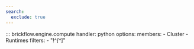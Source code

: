 ```yaml
---
search:
  exclude: true
---
```


::: brickflow.engine.compute
    handler: python
    options:
        members:
            - Cluster
            - Runtimes
        filters:
            - "!^_[^_]"


